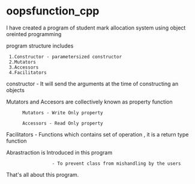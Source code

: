 # oopsfunction_cpp

I have created a program of student mark allocation system using object oreinted programming 

program structure includes 

     1.Constructor - parametersized constructor
     2.Mutators
     3.Accessors
     4.Facilitators
     
  constructor - It will send the arguments at the time of constructing an objects
  
  Mutators and Accesors are collectively known as property function
  
          Mutators - Write Only property
          
          Accessors - Read Only property
          
 Facilitators - Functions which contains set of operation , it is a return type function
 
 Abrastraction is Introduced in this program 
 
                     - To prevent class from mishandling by the users
                     
  That's all about this program.
